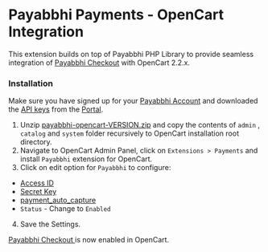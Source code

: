 # Payabbhi Payments - OpenCart Integration

This extension builds on top of Payabbhi PHP Library to provide seamless integration of [Payabbhi Checkout](https://payabbhi.com/docs/checkout) with OpenCart 2.2.x.


### Installation

Make sure you have signed up for your [Payabbhi Account](https://payabbhi.com/docs/account) and downloaded the [API keys](https://payabbhi.com/docs/account/#api-keys) from the [Portal](https://payabbhi.com/portal).

1. Unzip [payabbhi-opencart-VERSION.zip](https://github.com/payabbhi/payabbhi-opencart/releases) and copy the contents of `admin` , `catalog` and `system` folder recursively to OpenCart installation root directory.
2. Navigate to OpenCart Admin Panel, click on `Extensions > Payments` and install `Payabbhi` extension for OpenCart.
3. Click on edit option for `Payabbhi` to configure:
  - [Access ID](https://payabbhi.com/docs/account/#api-keys)
  - [Secret Key](https://payabbhi.com/docs/account/#api-keys)
  - [payment_auto_capture](https://payabbhi.com/docs/api/#create-an-order)
  - `Status` - Change to `Enabled`
4.  Save the Settings.

[Payabbhi Checkout ](https://payabbhi.com/docs/checkout) is now enabled in OpenCart.
